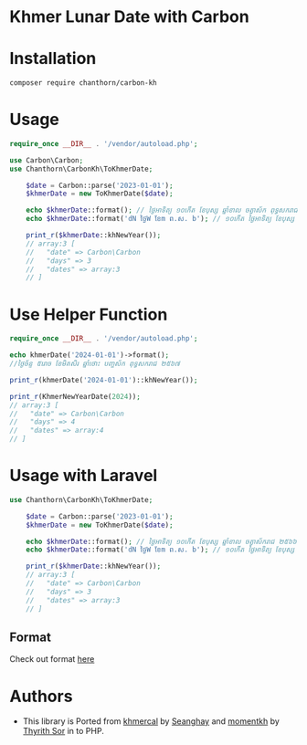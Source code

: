 # Khmer Lunar Date with Carbon

# Installation

```bash
composer require chanthorn/carbon-kh
```

# Usage

```php
require_once __DIR__ . '/vendor/autoload.php';

use Carbon\Carbon;
use Chanthorn\CarbonKh\ToKhmerDate;

    $date = Carbon::parse('2023-01-01');
    $khmerDate = new ToKhmerDate($date);

    echo $khmerDate::format(); // ថ្ងៃអាទិត្យ ១០កើត ខែបុស្ស ឆ្នាំខាល ចត្វាស័ក ពុទ្ធសករាជ ២៥៦៦
    echo $khmerDate::format('dN ថ្ងៃW ខែm ព.ស. b'); // ១០កើត ថ្ងៃអាទិត្យ ខែបុស្ស ព.ស. ២៥៦៦

    print_r($khmerDate::khNewYear());
    // array:3 [
    //   "date" => Carbon\Carbon
    //   "days" => 3
    //   "dates" => array:3
    // ]

```

# Use Helper Function

```php
require_once __DIR__ . '/vendor/autoload.php';

echo khmerDate('2024-01-01')->format();
//ថ្ងៃច័ន្ទ ៥រោច ខែមិគសិរ ឆ្នាំថោះ បញ្ចស័ក ពុទ្ធសករាជ ២៥៦៧

print_r(khmerDate('2024-01-01')::khNewYear());

print_r(KhmerNewYearDate(2024));
// array:3 [
//   "date" => Carbon\Carbon
//   "days" => 4
//   "dates" => array:4
// ]
```

# Usage with Laravel

```php
use Chanthorn\CarbonKh\ToKhmerDate;

    $date = Carbon::parse('2023-01-01');
    $khmerDate = new ToKhmerDate($date);

    echo $khmerDate::format(); // ថ្ងៃអាទិត្យ ១០កើត ខែបុស្ស ឆ្នាំខាល ចត្វាស័ករាជ ២៥៦៦
    echo $khmerDate::format('dN ថ្ងៃW ខែm ព.ស. b'); // ១០កើត ថ្ងៃអាទិត្យ ខែបុស្ស ព.ស. ២៥៦៦

    print_r($khmerDate::khNewYear());
    // array:3 [
    //   "date" => Carbon\Carbon
    //   "days" => 3
    //   "dates" => array:3
    // ]

```

## Format

Check out format [here](https://github.com/ThyrithSor/momentkh#format)

# Authors

- This library is Ported from [khmercal](https://github.com/seanghay/khmercal) by [Seanghay](https://github.com/seanghay) and [momentkh](https://github.com/ThyrithSor/momentkh) by [Thyrith Sor](https://github.com/ThyrithSor) in to PHP.
